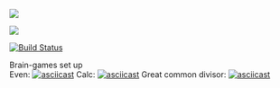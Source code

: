 <a href="https://codeclimate.com/github/kir58/project-lvl1-s412/maintainability"><img src="https://api.codeclimate.com/v1/badges/989d2dfe494ad8f7aee8/maintainability" /></a>

<a href="https://codeclimate.com/github/kir58/project-lvl1-s412/test_coverage"><img src="https://api.codeclimate.com/v1/badges/989d2dfe494ad8f7aee8/test_coverage" /></a>

[![Build Status](https://travis-ci.org/kir58/project-lvl1-s412.svg?branch=master)](https://travis-ci.org/kir58/project-lvl1-s412)

Brain-games set up  
Even:
[![asciicast](https://asciinema.org/a/NgLI5S6O2ZRbTUR40CYP8I6vR.png)](https://asciinema.org/a/NgLI5S6O2ZRbTUR40CYP8I6vR)
Calc:
[![asciicast](https://asciinema.org/a/1rt1S1tfH7lsXA9jp02K6Wnxh.png)](https://asciinema.org/a/1rt1S1tfH7lsXA9jp02K6Wnxh)
Great common divisor:
[![asciicast](https://asciinema.org/a/ddmjd04Xy3uqQeknl1fSzl1ni.png)](https://asciinema.org/a/ddmjd04Xy3uqQeknl1fSzl1ni)
